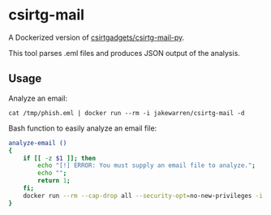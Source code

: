 # csirtg-mail 

A Dockerized version of [csirtgadgets/csirtg-mail-py](https://github.com/csirtgadgets/csirtg-mail-py). 

This tool parses .eml files and produces JSON output of the analysis. 

## Usage
Analyze an email:
```
cat /tmp/phish.eml | docker run --rm -i jakewarren/csirtg-mail -d
```

Bash function to easily analyze an email file:
```sh
analyze-email () 
{ 
    if [[ -z $1 ]]; then
        echo "[!] ERROR: You must supply an email file to analyze.";
        echo "";
        return 1;
    fi;
    docker run --rm --cap-drop all --security-opt=no-new-privileges -i jakewarren/csirtg-mail -d < "$1"
}
```